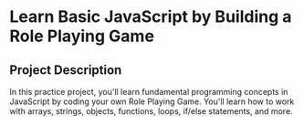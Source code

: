 # Learn Basic JavaScript by Building a Role Playing Game

## Project Description

In this practice project, you'll learn fundamental programming concepts in JavaScript by coding your own Role Playing Game. You'll learn how to work with arrays, strings, objects, functions, loops, if/else statements, and more.
